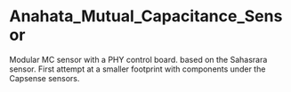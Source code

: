 # Anahata_Mutual_Capacitance_Sensor
Modular MC sensor with a PHY control board. based on the Sahasrara sensor. First attempt at a smaller footprint with components under the Capsense sensors. 

